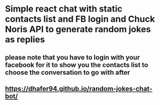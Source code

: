 # Simple react chat with static contacts list and FB login and Chuck Noris API to generate random jokes as replies

## please note that you have to login with your facebook for it to show you the contacts list to choose the conversation to go with after

## https://dhafer94.github.io/random-jokes-chat-bot/

